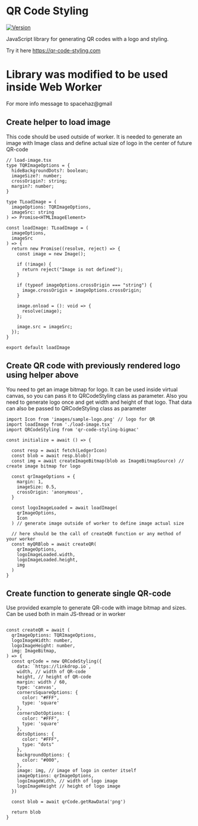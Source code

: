 # QR Code Styling
[![Version](https://img.shields.io/npm/v/qr-code-styling.svg)](https://www.npmjs.org/package/qr-code-styling)

JavaScript library for generating QR codes with a logo and styling.

Try it here https://qr-code-styling.com

# Library was modified to be used inside Web Worker
For more info message to spacehaz@gmail


## Create helper to load image
This code should be used outside of worker.
It is needed to generate an image with Image class and define actual size of logo in the center of future QR-code

```tsx
// load-image.tsx
type TQRImageOptions = {
  hideBackgroundDots?: boolean;
  imageSize?: number;
  crossOrigin?: string;
  margin?: number;
}

type TLoadImage = (
  imageOptions: TQRImageOptions,
  imageSrc: string
) => Promise<HTMLImageElement>

const loadImage: TLoadImage = (
  imageOptions,
  imageSrc
) => {
  return new Promise((resolve, reject) => {
    const image = new Image();

    if (!image) {
      return reject("Image is not defined");
    }

    if (typeof imageOptions.crossOrigin === "string") {
      image.crossOrigin = imageOptions.crossOrigin;
    }

    image.onload = (): void => {
      resolve(image);
    };

    image.src = imageSrc;
  });
}

export default loadImage

```

## Create QR code with previously rendered logo using helper above
You need to get an image bitmap for logo. It can be used inside virtual canvas, so you can pass it to QRCodeStyling class as parameter.
Also you need to generate logo once and get width and height of that logo. That data can also be passed to QRCodeStyling class as parameter

```tsx
import Icon from 'images/sample-logo.png' // logo for QR
import loadImage from './load-image.tsx'
import QRCodeStyling from 'qr-code-styling-bigmac'

const initialize = await () => {

  const resp = await fetch(LedgerIcon)
  const blob = await resp.blob()
  const img = await createImageBitmap(blob as ImageBitmapSource) // create image bitmap for logo

  const qrImageOptions = {
    margin: 1,
    imageSize: 0.5,
    crossOrigin: 'anonymous',
  }

  const logoImageLoaded = await loadImage(
    qrImageOptions,
    Icon
  ) // generate image outside of worker to define image actual size

  // here should be the call of createQR function or any method of your worker
  const myQRBlob = await createQR(
    qrImageOptions,
    logoImageLoaded.width,
    logoImageLoaded.height,
    img
  )
}

```

## Create function to generate single QR-code
Use provided example to generate QR-code with image bitmap and sizes.
Can be used both in main JS-thread or in worker

```tsx

const createQR = await (
  qrImageOptions: TQRImageOptions,
  logoImageWidth: number,
  logoImageHeight: number,
  img: ImageBitmap,
) => {
  const qrCode = new QRCodeStyling({
    data: `https://linkdrop.io`,
    width, // width of QR-code
    height, // height of QR-code
    margin: width / 60,
    type: 'canvas',
    cornersSquareOptions: {
      color: "#FFF",
      type: 'square'
    },
    cornersDotOptions: {
      color: "#FFF",
      type: 'square'
    },
    dotsOptions: {
      color: "#FFF",
      type: "dots"
    },
    backgroundOptions: {
      color: "#000",
    },
    image: img, // image of logo in center itself
    imageOptions: qrImageOptions,
    logoImageWidth, // width of logo image
    logoImageHeight // height of logo image
  })

  const blob = await qrCode.getRawData('png')
  
  return blob
}


```

